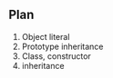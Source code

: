 ## Plan

1. Object literal
2. Prototype inheritance
3. Class, constructor
4. inheritance













